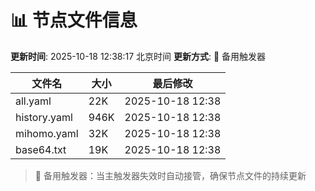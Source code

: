# 📊 节点文件信息

**更新时间**: 2025-10-18 12:38:17 北京时间
**更新方式**: 🔄 备用触发器

| 文件名 | 大小 | 最后修改 |
|--------|------|----------|
| all.yaml | 22K | 2025-10-18 12:38 |
| history.yaml | 946K | 2025-10-18 12:38 |
| mihomo.yaml | 32K | 2025-10-18 12:38 |
| base64.txt | 19K | 2025-10-18 12:38 |

> 🔄 备用触发器：当主触发器失效时自动接管，确保节点文件的持续更新
